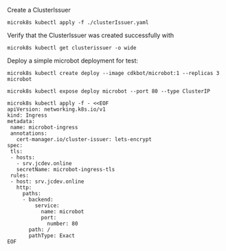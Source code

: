 Create a ClusterIssuer

```
microk8s kubectl apply -f ./clusterIssuer.yaml
```

Verify that the ClusterIssuer was created successfully with

```
microk8s kubectl get clusterissuer -o wide
```

Deploy a simple microbot deployment for test:

```
microk8s kubectl create deploy --image cdkbot/microbot:1 --replicas 3 microbot

microk8s kubectl expose deploy microbot --port 80 --type ClusterIP
```

```
microk8s kubectl apply -f - <<EOF
apiVersion: networking.k8s.io/v1
kind: Ingress
metadata:
 name: microbot-ingress
 annotations:
   cert-manager.io/cluster-issuer: lets-encrypt
spec:
 tls:
 - hosts:
   - srv.jcdev.online
   secretName: microbot-ingress-tls
 rules:
 - host: srv.jcdev.online
   http:
     paths:
     - backend:
         service:
           name: microbot
           port:
             number: 80
       path: /
       pathType: Exact
EOF
```
